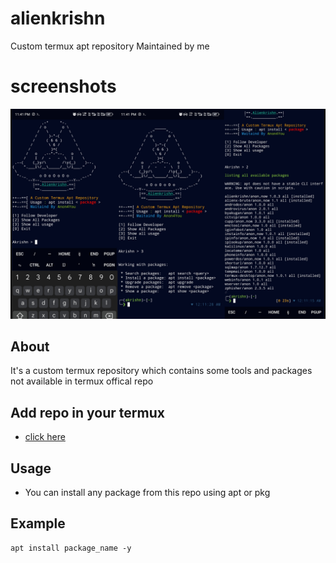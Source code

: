 # alienkrishn
Custom termux apt repository Maintained by me
#     screenshots 
<img src="screenshots/Picsart_24-03-11_01-42-07-115.jpg"/>

## About
It's a custom termux repository which contains some tools and packages not available in termux offical repo
## Add repo in your termux
* [click here](https://github.com/Anon4You/alienkrishn/INSTALL.md) 
## Usage 
* You can install any package from this repo using apt or pkg
## Example
```
apt install package_name -y
```





